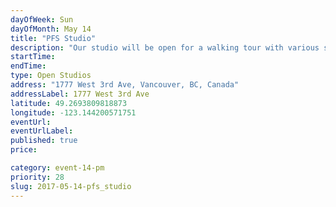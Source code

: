 ```yaml
---
dayOfWeek: Sun
dayOfMonth: May 14
title: "PFS Studio"
description: "Our studio will be open for a walking tour with various spaces set up with projects in progress with a person to answer general questions. We will have a looping slide show of award-winning projects and someone to present and answer questions in the main meeting space. "
startTime: 
endTime: 
type: Open Studios
address: "1777 West 3rd Ave, Vancouver, BC, Canada"
addressLabel: 1777 West 3rd Ave
latitude: 49.2693809818873
longitude: -123.144200571751
eventUrl: 
eventUrlLabel: 
published: true
price: 

category: event-14-pm
priority: 28
slug: 2017-05-14-pfs_studio
---
```

